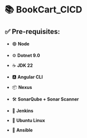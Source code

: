 # 📚 BookCart_CICD

## ✅ Pre-requisites:

* 🟢 **Node** 

* ⚙️ **Dotnet 9.0**

* ☕ **JDK 22**

* 🅰️ **Angular CLI**

* 📦 **Nexus**

* 🛠️ **SonarQube + Sonar Scanner**

* 🚀 **Jenkins**

* 🐧 **Ubuntu Linux**

* 🤖 **Ansible**
